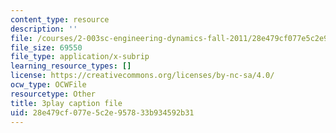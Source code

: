 ```yaml
---
content_type: resource
description: ''
file: /courses/2-003sc-engineering-dynamics-fall-2011/28e479cf077e5c2e957833b934592b31_mB_rrEN_Ltc.vtt
file_size: 69550
file_type: application/x-subrip
learning_resource_types: []
license: https://creativecommons.org/licenses/by-nc-sa/4.0/
ocw_type: OCWFile
resourcetype: Other
title: 3play caption file
uid: 28e479cf-077e-5c2e-9578-33b934592b31
---
```

